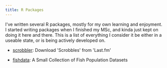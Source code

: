 ```yaml
---
title: R Packages
---
```


I've written several R packages, mostly for my own learning and enjoyment. I started writing packages when I finished my MSc, and kinda just kept on doing it here and there. This is a list of everything I consider it be either in a useable state, or is being actively developed on. 

-   [scrobbler](r/scrobbler/): Download 'Scrobbles' from 'Last.fm'

-   [fishdata](/r/fishdata/): A Small Collection of Fish Population Datasets